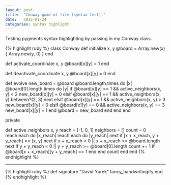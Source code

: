 ```yaml
---
layout: post
title:  "Conway game of life (syntax test)."
date:   2015-01-24
categories: syntax highlight
---
```


Testing pygments syntax highlighting by passing in my Conway class.

{% highlight ruby %}
class Conway
  def initialize x, y
    @board = Array.new(x) { Array.new(y, 0) }
  end

  def activate_coordinate x, y
    @board[x][y] = 1
  end

  def deactivate_coordinate x, y
    @board[x][y] = 0
  end

  def evolve
    new_board = @board
    @board.length.times do |x|
      @board[0].length.times do |y|
        if @board[x][y] == 1 && active_neighbors(x, y) < 2
          new_board[x][y] = 0
        elsif @board[x][y] == 1 && active_neighbors(x, y).between?(2, 3)
          next
        elsif @board[x][y] == 1 && active_neighbors(x, y) > 3
          new_board[x][y] = 0
        elsif @board[x][y] == 0 && active_neighbors(x, y) == 3
          new_board[x][y] = 1
        end
        @board = new_board
      end
    end
  end

  private

  def active_neighbors x, y
    reach = [-1, 0, 1]
    neighbors = []
    count = 0
    reach.each do |x_reach|
      reach.each do |y_reach|
        next if [x + x_reach, y + y_reach] == [x, y]
        next if x + x_reach < 0 || x + x_reach >= @board.length
        next if y + y_reach < 0 || y + y_reach >= @board[0].length
        count += 1 if @board[x + x_reach][y + y_reach] == 1
      end
    end
    count
  end
end
{% endhighlight %}

---

{% highlight ruby %}
def signature
  "David Yurek".fancy_handwritingify
end
{% endhighlight %}
